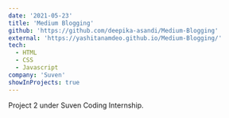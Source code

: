 ```yaml
---
date: '2021-05-23'
title: 'Medium Blogging'
github: 'https://github.com/deepika-asandi/Medium-Blogging'
external: 'https://yashitanamdeo.github.io/Medium-Blogging/'
tech:
  - HTML
  - CSS
  - Javascript
company: 'Suven'
showInProjects: true
---
```


Project 2 under Suven Coding Internship.
